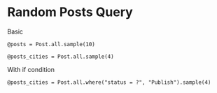 # Random Posts Query

Basic

	@posts = Post.all.sample(10)

	@posts_cities = Post.all.sample(4)

With if condition

	@posts_cities = Post.all.where("status = ?", "Publish").sample(4)